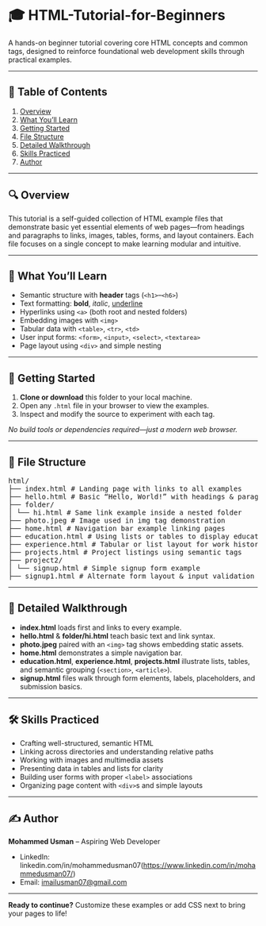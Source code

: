 # 🎓 HTML-Tutorial-for-Beginners

A hands-on beginner tutorial covering core HTML concepts and common tags, designed to reinforce foundational web development skills through practical examples.

---

## 📑 Table of Contents

1. [Overview](#overview)  
2. [What You’ll Learn](#what-youll-learn)  
3. [Getting Started](#getting-started)  
4. [File Structure](#file-structure)  
5. [Detailed Walkthrough](#detailed-walkthrough)  
6. [Skills Practiced](#skills-practiced)  
7. [Author](#author)

---
<a id="overview"></a>
## 🔍 Overview

This tutorial is a self-guided collection of HTML example files that demonstrate basic yet essential elements of web pages—from headings and paragraphs to links, images, tables, forms, and layout containers. Each file focuses on a single concept to make learning modular and intuitive.

---
<a id="what-youll-learn"></a>
## 🎯 What You’ll Learn

- Semantic structure with **header** tags (`<h1>`–`<h6>`)  
- Text formatting: **bold**, *italic*, <u>underline</u>  
- Hyperlinks using `<a>` (both root and nested folders)  
- Embedding images with `<img>`  
- Tabular data with `<table>`, `<tr>`, `<td>`  
- User input forms: `<form>`, `<input>`, `<select>`, `<textarea>`  
- Page layout using `<div>` and simple nesting  

---
<a id="getting-started"></a>
## 🚀 Getting Started

1. **Clone or download** this folder to your local machine.  
2. Open any `.html` file in your browser to view the examples.  
3. Inspect and modify the source to experiment with each tag.  

_No build tools or dependencies required—just a modern web browser._

---
<a id="file-structure"></a>
## 📂 File Structure

<pre>
html/
├── index.html # Landing page with links to all examples
├── hello.html # Basic “Hello, World!” with headings & paragraphs
├── folder/
│ └── hi.html # Same link example inside a nested folder
├── photo.jpeg # Image used in img tag demonstration
├── home.html # Navigation bar example linking pages
├── education.html # Using lists or tables to display educational background
├── experience.html # Tabular or list layout for work history
├── projects.html # Project listings using semantic tags
├── project2/
│ └── signup.html # Simple signup form example
├── signup1.html # Alternate form layout & input validation hints
</pre>

---
<a id="detailed-walkthrough"></a>
## 🔎 Detailed Walkthrough

- **index.html** loads first and links to every example.  
- **hello.html** & **folder/hi.html** teach basic text and link syntax.  
- **photo.jpeg** paired with an `<img>` tag shows embedding static assets.  
- **home.html** demonstrates a simple navigation bar.  
- **education.html**, **experience.html**, **projects.html** illustrate lists, tables, and semantic grouping (`<section>`, `<article>`).  
- **signup.html** files walk through form elements, labels, placeholders, and submission basics.

---
<a id="skills-practiced"></a>
## 🛠️ Skills Practiced

- Crafting well-structured, semantic HTML  
- Linking across directories and understanding relative paths  
- Working with images and multimedia assets  
- Presenting data in tables and lists for clarity  
- Building user forms with proper `<label>` associations  
- Organizing page content with `<div>`s and simple layouts  

---
<a id="author"></a>
## ✍️ Author

**Mohammed Usman** – Aspiring Web Developer  
- LinkedIn: linkedin.com/in/mohammedusman07(https://www.linkedin.com/in/mohammedusman07/)
- Email: imailusman07@gmail.com  

---

**Ready to continue?** Customize these examples or add CSS next to bring your pages to life!  

